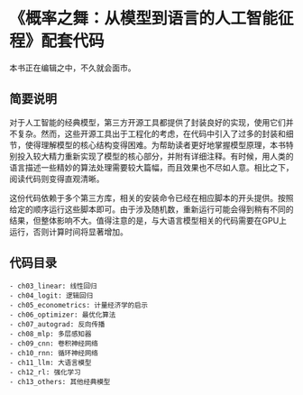 # 《概率之舞：从模型到语言的人工智能征程》配套代码

本书正在编辑之中，不久就会面市。

## 简要说明

对于人工智能的经典模型，第三方开源工具都提供了封装良好的实现，使用它们并不复杂。然而，这些开源工具出于工程化的考虑，在代码中引入了过多的封装和细节，使得理解模型的核心结构变得困难。为帮助读者更好地掌握模型原理，本书特别投入较大精力重新实现了模型的核心部分，并附有详细注释。有时候，用人类的语言描述一些精妙的算法处理需要较大篇幅，而且效果也不尽如人意。相比之下，阅读代码则变得直观清晰。

这份代码依赖于多个第三方库，相关的安装命令已经在相应脚本的开头提供。按照给定的顺序运行这些脚本即可。由于涉及随机数，重新运行可能会得到稍有不同的结果，但整体影响不大。值得注意的是，与大语言模型相关的代码需要在GPU上运行，否则计算时间将显著增加。

## 代码目录
```
- ch03_linear: 线性回归
- ch04_logit: 逻辑回归
- ch05_econometrics: 计量经济学的启示
- ch06_optimizer: 最优化算法
- ch07_autograd: 反向传播
- ch08_mlp: 多层感知器
- ch09_cnn: 卷积神经网络
- ch10_rnn: 循环神经网络
- ch11_llm: 大语言模型
- ch12_rl: 强化学习
- ch13_others: 其他经典模型
```	